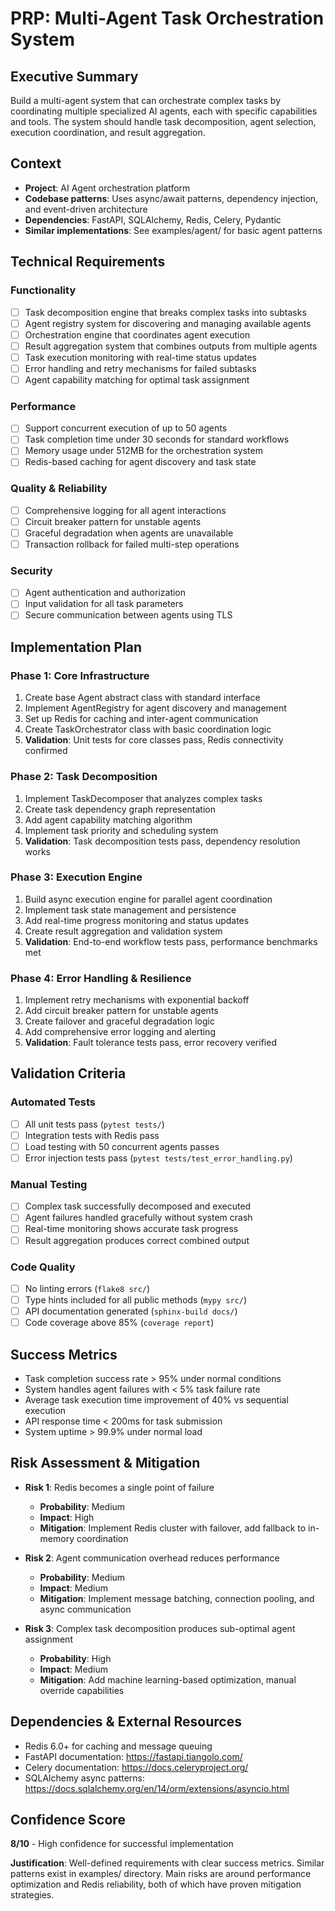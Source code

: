 # PRP: Multi-Agent Task Orchestration System

## Executive Summary
Build a multi-agent system that can orchestrate complex tasks by coordinating multiple specialized AI agents, each with specific capabilities and tools. The system should handle task decomposition, agent selection, execution coordination, and result aggregation.

## Context
- **Project**: AI Agent orchestration platform
- **Codebase patterns**: Uses async/await patterns, dependency injection, and event-driven architecture
- **Dependencies**: FastAPI, SQLAlchemy, Redis, Celery, Pydantic
- **Similar implementations**: See examples/agent/ for basic agent patterns

## Technical Requirements

### Functionality
- [ ] Task decomposition engine that breaks complex tasks into subtasks
- [ ] Agent registry system for discovering and managing available agents
- [ ] Orchestration engine that coordinates agent execution
- [ ] Result aggregation system that combines outputs from multiple agents
- [ ] Task execution monitoring with real-time status updates
- [ ] Error handling and retry mechanisms for failed subtasks
- [ ] Agent capability matching for optimal task assignment

### Performance
- [ ] Support concurrent execution of up to 50 agents
- [ ] Task completion time under 30 seconds for standard workflows
- [ ] Memory usage under 512MB for the orchestration system
- [ ] Redis-based caching for agent discovery and task state

### Quality & Reliability
- [ ] Comprehensive logging for all agent interactions
- [ ] Circuit breaker pattern for unstable agents
- [ ] Graceful degradation when agents are unavailable
- [ ] Transaction rollback for failed multi-step operations

### Security
- [ ] Agent authentication and authorization
- [ ] Input validation for all task parameters
- [ ] Secure communication between agents using TLS

## Implementation Plan

### Phase 1: Core Infrastructure
1. Create base Agent abstract class with standard interface
2. Implement AgentRegistry for agent discovery and management
3. Set up Redis for caching and inter-agent communication
4. Create TaskOrchestrator class with basic coordination logic
5. **Validation**: Unit tests for core classes pass, Redis connectivity confirmed

### Phase 2: Task Decomposition
1. Implement TaskDecomposer that analyzes complex tasks
2. Create task dependency graph representation
3. Add agent capability matching algorithm
4. Implement task priority and scheduling system
5. **Validation**: Task decomposition tests pass, dependency resolution works

### Phase 3: Execution Engine
1. Build async execution engine for parallel agent coordination
2. Implement task state management and persistence
3. Add real-time progress monitoring and status updates
4. Create result aggregation and validation system
5. **Validation**: End-to-end workflow tests pass, performance benchmarks met

### Phase 4: Error Handling & Resilience
1. Implement retry mechanisms with exponential backoff
2. Add circuit breaker pattern for unstable agents
3. Create failover and graceful degradation logic
4. Add comprehensive error logging and alerting
5. **Validation**: Fault tolerance tests pass, error recovery verified

## Validation Criteria

### Automated Tests
- [ ] All unit tests pass (`pytest tests/`)
- [ ] Integration tests with Redis pass
- [ ] Load testing with 50 concurrent agents passes
- [ ] Error injection tests pass (`pytest tests/test_error_handling.py`)

### Manual Testing
- [ ] Complex task successfully decomposed and executed
- [ ] Agent failures handled gracefully without system crash
- [ ] Real-time monitoring shows accurate task progress
- [ ] Result aggregation produces correct combined output

### Code Quality
- [ ] No linting errors (`flake8 src/`)
- [ ] Type hints included for all public methods (`mypy src/`)
- [ ] API documentation generated (`sphinx-build docs/`)
- [ ] Code coverage above 85% (`coverage report`)

## Success Metrics
- Task completion success rate > 95% under normal conditions
- System handles agent failures with < 5% task failure rate
- Average task execution time improvement of 40% vs sequential execution
- API response time < 200ms for task submission
- System uptime > 99.9% under normal load

## Risk Assessment & Mitigation
- **Risk 1**: Redis becomes a single point of failure
  - **Probability**: Medium
  - **Impact**: High
  - **Mitigation**: Implement Redis cluster with failover, add fallback to in-memory coordination

- **Risk 2**: Agent communication overhead reduces performance
  - **Probability**: Medium
  - **Impact**: Medium
  - **Mitigation**: Implement message batching, connection pooling, and async communication

- **Risk 3**: Complex task decomposition produces sub-optimal agent assignment
  - **Probability**: High
  - **Impact**: Medium
  - **Mitigation**: Add machine learning-based optimization, manual override capabilities

## Dependencies & External Resources
- Redis 6.0+ for caching and message queuing
- FastAPI documentation: https://fastapi.tiangolo.com/
- Celery documentation: https://docs.celeryproject.org/
- SQLAlchemy async patterns: https://docs.sqlalchemy.org/en/14/orm/extensions/asyncio.html

## Confidence Score
**8/10** - High confidence for successful implementation

**Justification**: Well-defined requirements with clear success metrics. Similar patterns exist in examples/ directory. Main risks are around performance optimization and Redis reliability, both of which have proven mitigation strategies.
